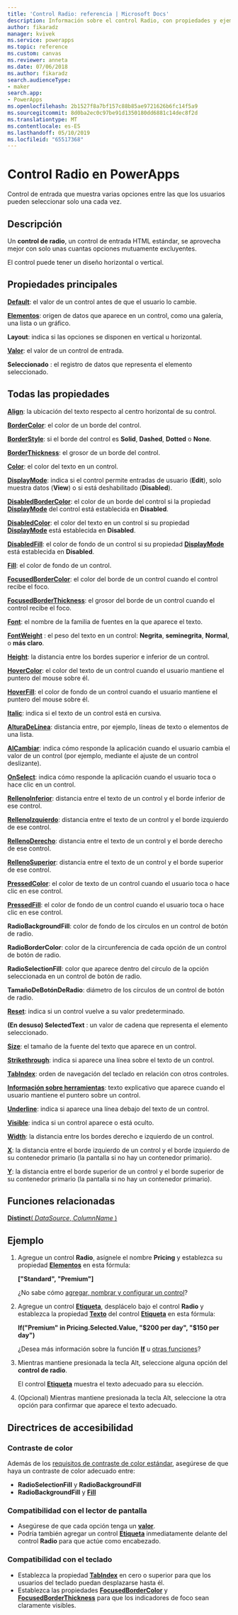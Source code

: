 ```yaml
---
title: 'Control Radio: referencia | Microsoft Docs'
description: Información sobre el control Radio, con propiedades y ejemplos
author: fikaradz
manager: kvivek
ms.service: powerapps
ms.topic: reference
ms.custom: canvas
ms.reviewer: anneta
ms.date: 07/06/2018
ms.author: fikaradz
search.audienceType:
- maker
search.app:
- PowerApps
ms.openlocfilehash: 2b1527f8a7bf157c88b85ae9721626b6fc14f5a9
ms.sourcegitcommit: 8d0ba2ec0c97be91d1350180dd6881c14dec8f2d
ms.translationtype: MT
ms.contentlocale: es-ES
ms.lasthandoff: 05/10/2019
ms.locfileid: "65517368"
---
```

# <a name="radio-control-in-powerapps"></a>Control Radio en PowerApps

Control de entrada que muestra varias opciones entre las que los usuarios pueden seleccionar solo una cada vez.

## <a name="description"></a>Descripción

Un **control de radio**, un control de entrada HTML estándar, se aprovecha mejor con solo unas cuantas opciones mutuamente excluyentes.

El control puede tener un diseño horizontal o vertical.

## <a name="key-properties"></a>Propiedades principales

**[Default](properties-core.md)**: el valor de un control antes de que el usuario lo cambie.

**[Elementos](properties-core.md)**: origen de datos que aparece en un control, como una galería, una lista o un gráfico.

**Layout**: indica si las opciones se disponen en vertical u horizontal.

**[Valor](properties-core.md)**: el valor de un control de entrada.

**Seleccionado** : el registro de datos que representa el elemento seleccionado.

## <a name="all-properties"></a>Todas las propiedades

**[Align](properties-text.md)**: la ubicación del texto respecto al centro horizontal de su control.

**[BorderColor](properties-color-border.md)**: el color de un borde del control.

**[BorderStyle](properties-color-border.md)**: si el borde del control es **Solid**, **Dashed**, **Dotted** o **None**.

**[BorderThickness](properties-color-border.md)**: el grosor de un borde del control.

**[Color](properties-color-border.md)**: el color del texto en un control.

**[DisplayMode](properties-core.md)**: indica si el control permite entradas de usuario (**Edit**), solo muestra datos (**View**) o si está deshabilitado (**Disabled**).

**[DisabledBorderColor](properties-color-border.md)**: el color de un borde del control si la propiedad **[DisplayMode](properties-core.md)** del control está establecida en **Disabled**.

**[DisabledColor](properties-color-border.md)**: el color del texto en un control si su propiedad **[DisplayMode](properties-core.md)** está establecida en **Disabled**.

**[DisabledFill](properties-color-border.md)**: el color de fondo de un control si su propiedad **[DisplayMode](properties-core.md)** está establecida en **Disabled**.

**[Fill](properties-color-border.md)**: el color de fondo de un control.

**[FocusedBorderColor](properties-color-border.md)**: el color del borde de un control cuando el control recibe el foco.

**[FocusedBorderThickness](properties-color-border.md)**: el grosor del borde de un control cuando el control recibe el foco.

**[Font](properties-text.md)**: el nombre de la familia de fuentes en la que aparece el texto.

**[FontWeight](properties-text.md)**  : el peso del texto en un control: **Negrita**, **seminegrita**, **Normal**, o **más claro**.

**[Height](properties-size-location.md)**: la distancia entre los bordes superior e inferior de un control.

**[HoverColor](properties-color-border.md)**: el color del texto de un control cuando el usuario mantiene el puntero del mouse sobre él.

**[HoverFill](properties-color-border.md)**: el color de fondo de un control cuando el usuario mantiene el puntero del mouse sobre él.

**[Italic](properties-text.md)**: indica si el texto de un control está en cursiva.

**[AlturaDeLínea](properties-text.md)**: distancia entre, por ejemplo, líneas de texto o elementos de una lista.

**[AlCambiar](properties-core.md)**: indica cómo responde la aplicación cuando el usuario cambia el valor de un control (por ejemplo, mediante el ajuste de un control deslizante).

**[OnSelect](properties-core.md)**: indica cómo responde la aplicación cuando el usuario toca o hace clic en un control.

**[RellenoInferior](properties-size-location.md)**: distancia entre el texto de un control y el borde inferior de ese control.

**[RellenoIzquierdo](properties-size-location.md)**: distancia entre el texto de un control y el borde izquierdo de ese control.

**[RellenoDerecho](properties-size-location.md)**: distancia entre el texto de un control y el borde derecho de ese control.

**[RellenoSuperior](properties-size-location.md)**: distancia entre el texto de un control y el borde superior de ese control.

**[PressedColor](properties-color-border.md)**: el color de texto de un control cuando el usuario toca o hace clic en ese control.

**[PressedFill](properties-color-border.md)**: el color de fondo de un control cuando el usuario toca o hace clic en ese control.

**RadioBackgroundFill**: color de fondo de los círculos en un control de botón de radio.

**RadioBorderColor**: color de la circunferencia de cada opción de un control de botón de radio.

**RadioSelectionFill**: color que aparece dentro del círculo de la opción seleccionada en un control de botón de radio.

**TamañoDeBotónDeRadio**: diámetro de los círculos de un control de botón de radio.

**[Reset](properties-core.md)**: indica si un control vuelve a su valor predeterminado.

**(En desuso) SelectedText** : un valor de cadena que representa el elemento seleccionado.

**[Size](properties-text.md)**: el tamaño de la fuente del texto que aparece en un control.

**[Strikethrough](properties-text.md)**: indica si aparece una línea sobre el texto de un control.

**[TabIndex](properties-accessibility.md)**: orden de navegación del teclado en relación con otros controles.

**[Información sobre herramientas](properties-core.md)**: texto explicativo que aparece cuando el usuario mantiene el puntero sobre un control.

**[Underline](properties-text.md)**: indica si aparece una línea debajo del texto de un control.

**[Visible](properties-core.md)**: indica si un control aparece o está oculto.

**[Width](properties-size-location.md)**: la distancia entre los bordes derecho e izquierdo de un control.

**[X](properties-size-location.md)**: la distancia entre el borde izquierdo de un control y el borde izquierdo de su contenedor primario (la pantalla si no hay un contenedor primario).

**[Y](properties-size-location.md)**: la distancia entre el borde superior de un control y el borde superior de su contenedor primario (la pantalla si no hay un contenedor primario).

## <a name="related-functions"></a>Funciones relacionadas

[**Distinct**( *DataSource*, *ColumnName* )](../functions/function-distinct.md)

## <a name="example"></a>Ejemplo

1. Agregue un control **Radio**, asígnele el nombre **Pricing** y establezca su propiedad **[Elementos](properties-core.md)** en esta fórmula:

    **["Standard", "Premium"]**

    ¿No sabe cómo [agregar, nombrar y configurar un control](../add-configure-controls.md)?

2. Agregue un control **[Etiqueta](control-text-box.md)**, desplácelo bajo el control **Radio** y establezca la propiedad **[Texto](properties-core.md)** del control **[Etiqueta](control-text-box.md)** en esta fórmula:

    **If("Premium" in Pricing.Selected.Value, "$200 per day", "$150 per day")**

    ¿Desea más información sobre la función **[If](../functions/function-if.md)** u [otras funciones](../formula-reference.md)?

3. Mientras mantiene presionada la tecla Alt, seleccione alguna opción del **control de radio**.

    El control **[Etiqueta](control-text-box.md)** muestra el texto adecuado para su elección.

4. (Opcional) Mientras mantiene presionada la tecla Alt, seleccione la otra opción para confirmar que aparece el texto adecuado.

## <a name="accessibility-guidelines"></a>Directrices de accesibilidad

### <a name="color-contrast"></a>Contraste de color

Además de los [requisitos de contraste de color estándar](../accessible-apps-color.md), asegúrese de que haya un contraste de color adecuado entre:

* **RadioSelectionFill** y **RadioBackgroundFill**
* **RadioBackgroundFill** y **[Fill](properties-color-border.md)**

### <a name="screen-reader-support"></a>Compatibilidad con el lector de pantalla

* Asegúrese de que cada opción tenga un **[valor](properties-core.md)**.
* Podría también agregar un control **[Etiqueta](control-text-box.md)** inmediatamente delante del control **Radio** para que actúe como encabezado.

### <a name="keyboard-support"></a>Compatibilidad con el teclado

* Establezca la propiedad **[TabIndex](properties-accessibility.md)** en cero o superior para que los usuarios del teclado puedan desplazarse hasta él.
* Establezca las propiedades **[FocusedBorderColor](properties-color-border.md)** y **[FocusedBorderThickness](properties-color-border.md)** para que los indicadores de foco sean claramente visibles.
